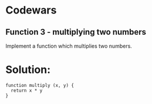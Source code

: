 # Codewars

## Function 3 - multiplying two numbers

Implement a function which multiplies two numbers.

# Solution:
```
function multiply (x, y) {
  return x * y
}
```
